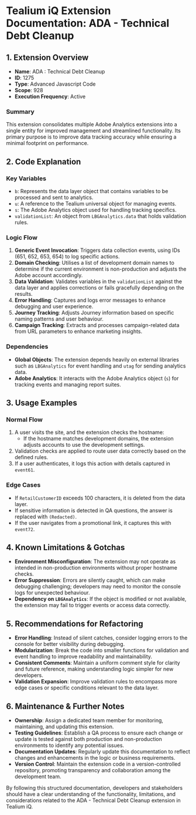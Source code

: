 # Tealium iQ Extension Documentation: ADA - Technical Debt Cleanup

## 1. Extension Overview

- **Name**: ADA : Technical Debt Cleanup
- **ID**: 1275
- **Type**: Advanced Javascript Code
- **Scope**: 928
- **Execution Frequency**: Active

### Summary
This extension consolidates multiple Adobe Analytics extensions into a single entity for improved management and streamlined functionality. Its primary purpose is to improve data tracking accuracy while ensuring a minimal footprint on performance.

## 2. Code Explanation

### Key Variables
- `b`: Represents the data layer object that contains variables to be processed and sent to analytics.
- `u`: A reference to the Tealium universal object for managing events.
- `s`: The Adobe Analytics object used for handling tracking specifics.
- `validationList`: An object from `LBGAnalytics.data` that holds validation rules.

### Logic Flow
1. **Generic Event Invocation**: Triggers data collection events, using IDs (651, 652, 653, 654) to log specific actions.
2. **Domain Checking**: Utilises a list of development domain names to determine if the current environment is non-production and adjusts the Adobe account accordingly.
3. **Data Validation**: Validates variables in the `validationList` against the data layer and applies corrections or fails gracefully depending on the results.
4. **Error Handling**: Captures and logs error messages to enhance debugging and user experience.
5. **Journey Tracking**: Adjusts Journey information based on specific naming patterns and user behaviour.
6. **Campaign Tracking**: Extracts and processes campaign-related data from URL parameters to enhance marketing insights.

### Dependencies
- **Global Objects**: The extension depends heavily on external libraries such as `LBGAnalytics` for event handling and `utag` for sending analytics data.
- **Adobe Analytics**: It interacts with the Adobe Analytics object (`s`) for tracking events and managing report suites.

## 3. Usage Examples

### Normal Flow
1. A user visits the site, and the extension checks the hostname:
   - If the hostname matches development domains, the extension adjusts accounts to use the development settings.
2. Validation checks are applied to route user data correctly based on the defined rules.
3. If a user authenticates, it logs this action with details captured in `event61`.

### Edge Cases
- If `RetailCustomerID` exceeds 100 characters, it is deleted from the data layer.
- If sensitive information is detected in QA questions, the answer is replaced with `(Redacted)`.
- If the user navigates from a promotional link, it captures this with `event72`.

## 4. Known Limitations & Gotchas

- **Environment Misconfiguration**: The extension may not operate as intended in non-production environments without proper hostname checks.
- **Error Suppression**: Errors are silently caught, which can make debugging challenging; developers may need to monitor the console logs for unexpected behaviour.
- **Dependency on `LBGAnalytics`**: If the object is modified or not available, the extension may fail to trigger events or access data correctly.

## 5. Recommendations for Refactoring

- **Error Handling**: Instead of silent catches, consider logging errors to the console for better visibility during debugging.
- **Modularization**: Break the code into smaller functions for validation and event handling to improve readability and maintainability.
- **Consistent Comments**: Maintain a uniform comment style for clarity and future reference, making understanding logic simpler for new developers.
- **Validation Expansion**: Improve validation rules to encompass more edge cases or specific conditions relevant to the data layer.

## 6. Maintenance & Further Notes

- **Ownership**: Assign a dedicated team member for monitoring, maintaining, and updating this extension.
- **Testing Guidelines**: Establish a QA process to ensure each change or update is tested against both production and non-production environments to identify any potential issues.
- **Documentation Updates**: Regularly update this documentation to reflect changes and enhancements in the logic or business requirements.
- **Version Control**: Maintain the extension code in a version-controlled repository, promoting transparency and collaboration among the development team.

By following this structured documentation, developers and stakeholders should have a clear understanding of the functionality, limitations, and considerations related to the ADA - Technical Debt Cleanup extension in Tealium iQ.
